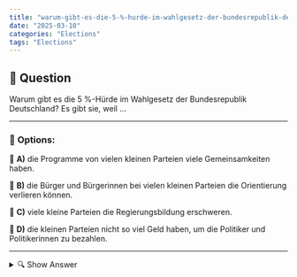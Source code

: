 ```yaml
---
title: "warum-gibt-es-die-5-%-hurde-im-wahlgesetz-der-bundesrepublik-deutschland-es-gibt-sie-weil-…"
date: "2025-03-10"
categories: "Elections"
tags: "Elections"
---
```


## 📌 **Question**

Warum gibt es die 5 %-Hürde im Wahlgesetz der Bundesrepublik Deutschland? Es gibt sie, weil …



---

### 📝 **Options:**

🔘 **A)** die Programme von vielen kleinen Parteien viele Gemeinsamkeiten haben.

🔘 **B)** die Bürger und Bürgerinnen bei vielen kleinen Parteien die Orientierung verlieren können.

🔘 **C)** viele kleine Parteien die Regierungsbildung erschweren.

🔘 **D)** die kleinen Parteien nicht so viel Geld haben, um die Politiker und Politikerinnen zu bezahlen.

---

<details>
  <summary>🔍 Show Answer</summary>

  <p>
💡  <b>Correct Answer:</b>  c
  </p>
  <p>
    📖<b>Explanation:</b>
    In der Bundesrepublik Deutschland legt das Wahlgesetz die 5 %-Hürde fest, die besagt, dass eine Partei mindestens fünf Prozent der Zweitstimmen erhalten muss, um in den Bundestag einzuziehen. Diese Regelung dient mehreren Zwecken: Sie verhindert eine starke Zersplitterung des Parlaments durch viele kleine Parteien, erleichtert die Bildung stabiler Regierungskoalitionen und sorgt dafür, dass nur Parteien mit breiterer Unterstützung Einfluss auf die Gesetzgebung nehmen. Dadurch soll die politische Landschaft übersichtlicher und handlungsfähiger gestaltet werden.
  </p>
</details>
